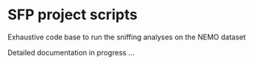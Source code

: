 # SFP project scripts

Exhaustive code base to run the sniffing analyses on the NEMO dataset

Detailed documentation in progress ... 
